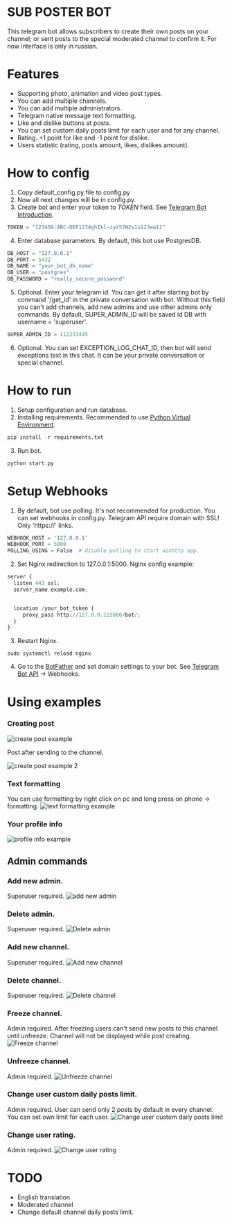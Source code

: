 # SUB POSTER BOT
This telegram bot allows subscribers to create their own posts on your channel; or sent posts to the special moderated
channel to confirm it. 
For now interface is only in russian.

# Features
- Supporting photo, animation and video post types.
- You can add multiple channels.
- You can add multiple administrators.
- Telegram native message text formatting.
- Like and dislike buttons at posts.
- You can set custom daily posts limit for each user and for any channel.
- Rating. +1 point for like and -1 point for dislike.
- Users statistic (rating, posts amount, likes, dislikes amount).

# How to config
1. Copy default_config.py file to config.py
2. Now all next changes will be in config.py.
3. Create bot and enter your token to *TOKEN* field. See [Telegram Bot Introduction](https://core.telegram.org/bots).
```python
TOKEN = "123456:ABC-DEF1234ghIkl-zyx57W2v1u123ew11"
```

4. Enter database parameters. By default, this bot use PostgresDB.
```python
DB_HOST = "127.0.0.1"
DB_PORT = 5432
DB_NAME = "your_bot_db_name"
DB_USER = "postgres"
DB_PASSWORD = "really_secure_password"
```

5. Optional. Enter your telegram id. You can get it after starting bot by command '/get_id' in the private conversation with bot.
Without this field you can't add channels, add new admins and use other admins only commands. 
By default, SUPER_ADMIN_ID will be saved id DB with username = 'superuser'.
```python
SUPER_ADMIN_ID = 112233445
```

6. Optional. You can set EXCEPTION_LOG_CHAT_ID, then bot will send exceptions text in this chat. It can be your private
conversation or special channel.

# How to run
1. Setup configuration and run database.
2. Installing requirements. Recommended to use [Python Virtual Environment](https://docs.python.org/3/tutorial/venv.html).
```python
pip install -r requirements.txt
```
3. Run bot.
```python
python start.py
```

# Setup Webhooks
1. By default, bot use polling. It's not recommended for production. You can set webhooks in config.py.
Telegram API require domain with SSL! Only 'https://' links.
   
```python
WEBHOOK_HOST = '127.0.0.1'
WEBHOOK_PORT = 5000
POLLING_USING = False  # disable polling to start aiohttp app.
```

2. Set Nginx redirection to 127.0.0.1:5000.
Nginx config example:
   
```python
server {
  listen 443 ssl;
  server_name example.com;


  location /your_bot_token {
     proxy_pass http://127.0.0.1:5000/bot/;
  }
}
```

3. Restart Nginx.
```commandline
sudo systemctl reload nginx
```

4. Go to the [BotFather](https://t.me/botfather) and set domain settings to your bot.
   See [Telegram Bot API](https://core.telegram.org/bots/api) -> Webhooks.

# Using examples
### Creating post
![create post example](img/create_post_1.png "create post example")

Post after sending to the channel.

![create post example 2](img/create_post_2.png "create post example 2")

### Text formatting
You can use formatting by right click on pc and long press on phone -> formatting.
![text formatting example](img/text_formatting.png "text formatting example")

### Your profile info
![profile info example](img/profile.png "profile info example")

## Admin commands
### Add new admin.
Superuser required.
![add new admin](img/add_admin.png "add new admin")

### Delete admin.
Superuser required.
![Delete admin](img/delete_admin.png "Delete admin")

### Add new channel.
Superuser required.
![Add new channel](img/add_channel.png "Add new channel")

### Delete channel.
Superuser required.
![Delete channel](img/delete_channel.png "Delete channel")

### Freeze channel.
Admin required. After freezing users can't send new posts to this channel until unfreeze.
Channel will not be displayed while post creating.
![Freeze channel](img/freeze_channel.png "Freeze channel")

### Unfreeze channel.
Admin required.
![Unfreeze channel](img/unfreeze_channel.png "Unfreeze channel")

### Change user custom daily posts limit.
Admin required. User can send only 2 posts by default in every channel. You can set own limit for each user.
![Change user custom daily posts limit](img/change_post_limit.png "Change user custom daily posts limit")

### Change user rating.
Admin required.
![Change user rating](img/change_rating.png "Change user rating")


# TODO
- English translation
- Moderated channel
- Change default channel daily posts limit.

